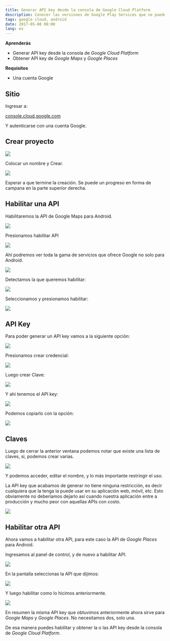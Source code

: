 ```yaml
---
title: Generar API key desde la consola de Google Cloud Platform
description: Conocer las versiones de Google Play Services que se pueden usar
tags: google cloud, android
date: 2017-05-08 08:00
lang: es
---
```


**Aprenderás**

* Generar API key desde la consola de _Google Cloud Platform_
* Obtener API key de _Google Maps_ y _Google Places_

**Requisitos**

* Una cuenta Google

## Sitio

Ingresar a:

[console.cloud.google.com](https://console.cloud.google.com)

Y autenticarse con una cuenta Google.

## Crear proyecto

![](https://firebasestorage.googleapis.com/v0/b/maksha-41f4f.appspot.com/o/labs%2Fobtener-apikey-consola-gcp%2Fnew1.png?alt=media&token=3867cd91-4397-4c10-adcf-dc7f6b128913)

Colocar un nombre y Crear.

![](https://firebasestorage.googleapis.com/v0/b/maksha-41f4f.appspot.com/o/labs%2Fobtener-apikey-consola-gcp%2Fnew2.png?alt=media&token=3c23b694-fb09-478a-98b8-36ef5347a97b)

Esperar a que termine la creación. Se puede un progreso en forma de campana en la parte superior derecha.

## Habilitar una API

Habilitaremos la API de Google Maps para Android.

![](https://firebasestorage.googleapis.com/v0/b/maksha-41f4f.appspot.com/o/labs%2Fobtener-apikey-consola-gcp%2Fnew3.png?alt=media&token=74149936-5fdb-40dc-b1c7-f21b56696dff)

Presionamos habilitar API

![](https://firebasestorage.googleapis.com/v0/b/maksha-41f4f.appspot.com/o/labs%2Fobtener-apikey-consola-gcp%2Fnew4.png?alt=media&token=383bc95e-810a-4e40-9524-dc951e9fad3f)

Ahí podremos ver toda la gama de servicios que ofrece Google no solo para Android.

![](https://firebasestorage.googleapis.com/v0/b/maksha-41f4f.appspot.com/o/labs%2Fobtener-apikey-consola-gcp%2Fnew5.png?alt=media&token=a13cbf4d-05ad-479e-b7c6-caa5d04e1c7f)

Detectamos la que queremos habilitar:

![](https://firebasestorage.googleapis.com/v0/b/maksha-41f4f.appspot.com/o/labs%2Fobtener-apikey-consola-gcp%2Fnew6.png?alt=media&token=2053c8a5-de47-49a0-947a-71181a1980cc)

Seleccionamos y presionamos habilitar:

![](https://firebasestorage.googleapis.com/v0/b/maksha-41f4f.appspot.com/o/labs%2Fobtener-apikey-consola-gcp%2Fnew8.png?alt=media&token=505c69b4-99df-4f65-b507-6a1802330c28)

## API Key

Para poder generar un API key vamos a la siguiente opción:

![](https://firebasestorage.googleapis.com/v0/b/maksha-41f4f.appspot.com/o/labs%2Fobtener-apikey-consola-gcp%2Fnew9.png?alt=media&token=71875e50-5e99-4b58-a3af-1a2224ad64c0)

Presionamos crear credencial:

![](https://firebasestorage.googleapis.com/v0/b/maksha-41f4f.appspot.com/o/labs%2Fobtener-apikey-consola-gcp%2Fnew10.png?alt=media&token=3b9ab837-4906-4080-afef-512dbc7febff)

Luego crear Clave:

![](https://firebasestorage.googleapis.com/v0/b/maksha-41f4f.appspot.com/o/labs%2Fobtener-apikey-consola-gcp%2Fnew11.png?alt=media&token=e8e44efd-f42f-48c2-8008-470d40750849)

Y ahí tenemos el API key:

![](https://firebasestorage.googleapis.com/v0/b/maksha-41f4f.appspot.com/o/labs%2Fobtener-apikey-consola-gcp%2Fnew12.png?alt=media&token=290908bf-53df-4d07-9d10-addbc65e0659)

Podemos copiarlo con la opción:

![](https://firebasestorage.googleapis.com/v0/b/maksha-41f4f.appspot.com/o/labs%2Fobtener-apikey-consola-gcp%2Fnew13.png?alt=media&token=d8c4c87a-7796-40f0-894f-dd5a33870a67)

## Claves

Luego de cerrar la anterior ventana podemos notar que existe una lista de claves, si, podemos crear varias.

![](https://firebasestorage.googleapis.com/v0/b/maksha-41f4f.appspot.com/o/labs%2Fobtener-apikey-consola-gcp%2Fnew14.png?alt=media&token=8e9724ee-3df8-4cd0-965c-273d6f687d42)

Y podemos acceder, editar el nombre, y lo más importante restringir el uso.

La API key que acabamos de generar no tiene ninguna restricción, es decir cualquiera que la tenga la puede usar en su aplicación web, móvil, etc. Esto obviamente no deberíamos dejarlo así cuando nuestra aplicación entre a producción y mucho peor con aquellas APIs con costo.

![](https://firebasestorage.googleapis.com/v0/b/maksha-41f4f.appspot.com/o/labs%2Fobtener-apikey-consola-gcp%2Fnew18.png?alt=media&token=213a9a27-e71a-4eb0-af94-2dabfe83e032)

## Habilitar otra API

Ahora vamos a habilitar otra API, para este caso la API de _Google Places_ para Android.

Ingresamos al panel de control, y de nuevo a habilitar API.

![](https://firebasestorage.googleapis.com/v0/b/maksha-41f4f.appspot.com/o/labs%2Fobtener-apikey-consola-gcp%2Fnew15.png?alt=media&token=0a64e177-f391-44aa-851b-4893afb0c8d2)

En la pantalla seleccionas la API que dijimos:

![](https://firebasestorage.googleapis.com/v0/b/maksha-41f4f.appspot.com/o/labs%2Fobtener-apikey-consola-gcp%2Fnew7.png?alt=media&token=37580525-f134-4c37-8079-ff7a71ca6acc)

Y luego habilitar como lo hicimos anteriormente.

![](https://firebasestorage.googleapis.com/v0/b/maksha-41f4f.appspot.com/o/labs%2Fobtener-apikey-consola-gcp%2Fnew17.png?alt=media&token=70feff9d-bff0-4453-a643-50b648cd57c7)

En resumen la misma API key que obtuvimos anteriormente ahora sirve para _Google Maps_ y _Google Places_. No necesitamos dos, solo una.

De esa manera puedes habilitar y obtener la o las API key desde la consola de _Google Cloud Platform_.